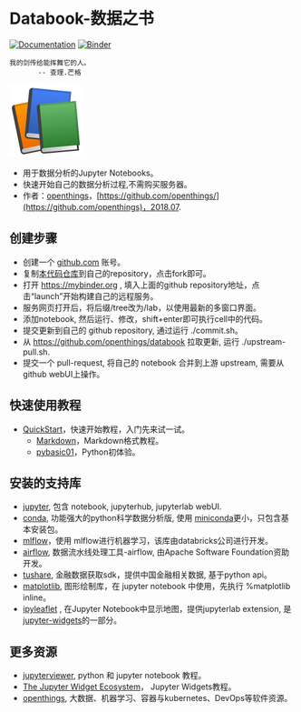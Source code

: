 # Databook-数据之书
[![Documentation](http://readthedocs.org/projects/ipyleaflet/badge/?version=latest)](https://github.com/databooks)
[![Binder](https://img.shields.io/badge/launch-binder-brightgreen.svg)](https://mybinder.org/v2/gh/databooks/databook/master)

```
我的剑传给能挥舞它的人。
       -- 查理.芒格
```
 ![book.png](book.png)
 
- 用于数据分析的Jupyter Notebooks。
- 快速开始自己的数据分析过程,不需购买服务器。
- 作者：[openthings](https://my.oschina.net/u/2306127)，[https://github.com/openthings/](https://github.com/openthings)，2018.07.

## 创建步骤

- 创建一个 [github.com](https://www.github.com) 账号。
- 复制[本代码仓库](https://github.com/openthings/databook)到自己的repository，点击fork即可。
- 打开 https://mybinder.org , 填入上面的github repository地址，点击“launch”开始构建自己的远程服务。
- 服务网页打开后，将后缀/tree改为/lab，以使用最新的多窗口界面。
- 添加notebook, 然后运行、修改，shift+enter即可执行cell中的代码。
- 提交更新到自己的 github repository, 通过运行 ./commit.sh。
- 从 https://github.com/openthings/databook 拉取更新, 运行 ./upstream-pull.sh.
- 提交一个 pull-request, 将自己的 notebook 合并到上游 upstream, 需要从 github webUI上操作。

## 快速使用教程

- [QuickStart](quickstart)，快速开始教程，入门先来试一试。
  - [Markdown](quickstart/markdown.ipynb)，Markdown格式教程。
  - [pybasic01](quickstart/pybasic01.ipynb)，Python初体验。

## 安装的支持库

- [jupyter](https://jupyter.org), 包含 notebook, jupyterhub, jupyterlab webUI.
- [conda](https://www.anaconda.com), 功能强大的python科学数据分析版, 使用 [miniconda](https://conda.io/miniconda.html)更小，只包含基本安装包。
- [mlflow](https://mlflow.org/)，使用 mlflow进行机器学习，该库由databricks公司进行开发。
- [airflow](https://airflow.incubator.apache.org/), 数据流水线处理工具-airflow, 由Apache Software Foundation资助开发。
- [tushare](http://tushare.org), 金融数据获取sdk，提供中国金融相关数据, 基于python api。
- [matplotlib](https://matplotlib.org/), 图形绘制库，在 jupyter notebook 中使用，先执行 %matplotlib inline。
- [ipyleaflet](https://github.com/jupyter-widgets/ipyleaflet) , 在Jupyter Notebook中显示地图，提供jupyterlab extension, 是 [jupyter-widgets](https://github.com/jupyter-widgets)的一部分。

## 更多资源

- [jupyterviewer](https://jupyterviewers.org), python 和 jupyter notebook 教程。
- [The Jupyter Widget Ecosystem](https://github.com/jupyter-widgets/tutorial)， Jupyter Widgets教程。
- [openthings](https://my.oschina.net/u/2306127), 大数据、机器学习、容器与kubernetes、DevOps等软件资源。
